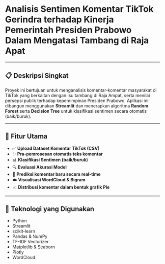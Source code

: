 # Analisis Sentimen Komentar TikTok Gerindra terhadap Kinerja Pemerintah Presiden Prabowo Dalam Mengatasi Tambang di Raja Apat

---

## 📋 Deskripsi Singkat
Proyek ini bertujuan untuk menganalisis komentar-komentar masyarakat di TikTok yang berkaitan dengan isu tambang di Raja Ampat, serta menilai persepsi publik terhadap kepemimpinan Presiden Prabowo. Aplikasi ini dibangun menggunakan **Streamlit** dan menerapkan algoritma **Random Forest** serta **Decision Tree** untuk klasifikasi sentimen secara otomatis (baik/buruk).

---

## 🚀 Fitur Utama
- ✅ **Upload Dataset Komentar TikTok (CSV)**
- ✨ **Pra-pemrosesan otomatis teks komentar**
- 📊 **Klasifikasi Sentimen (baik/buruk)**
- 🔍 **Evaluasi Akurasi Model**
- 🧾 **Prediksi komentar baru secara real-time**
- ☁️ **Visualisasi WordCloud & Bigram**
- 📈 **Distribusi komentar dalam bentuk grafik Pie**

---

## 🧠 Teknologi yang Digunakan
- Python
- Streamlit
- scikit-learn
- Pandas & NumPy
- TF-IDF Vectorizer
- Matplotlib & Seaborn
- Plotly
- WordCloud

